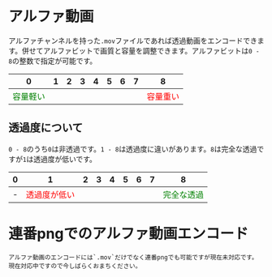 # アルファ動画

アルファチャンネルを持った`.mov`ファイルであれば透過動画をエンコードできます。併せてアルファビットで画質と容量を調整できます。アルファビットは`0 - 8`の整数で指定が可能です。

| 0 | 1 | 2 | 3 | 4 | 5 | 6 | 7 | 8 |
|:-:|:-:|:-:|:-:|:-:|:-:|:-:|:-:|:-:|
| <span style="color:green;">容量軽い</span> |  |  |  |  |  |  |  | <span style="color:red;">容量重い</span> |

## 透過度について

`0 - 8`のうち`0`は非透過です。`1 - 8`は透過度に違いがあります。`8`は完全な透過ですが`1`は透過度が低いです。

| 0 | 1 | 2 | 3 | 4 | 5 | 6 | 7 | 8 |
|:-:|:-:|:-:|:-:|:-:|:-:|:-:|:-:|:-:|
| - | <span style="color:red;">透過度が低い</span> |  |  |  |  |  |  | <span style="color:green;">完全な透過</span> |

# 連番pngでのアルファ動画エンコード

```
アルファ動画のエンコードには`.mov`だけでなく連番pngでも可能ですが現在未対応です。  
現在対応中ですので今しばらくおまちください。
```
